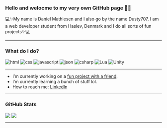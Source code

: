 
### Hello and welocme to my very own GitHub page 👋😄

💻✨My name is Daniel Mathiesen and I also go by the name Dusty707. I am a web developer student from Haslev, Denmark and I do all sorts of fun projects✨💻

---

### What do I do?

<p>
<img alt="html" src="https://img.shields.io/badge/-HTML-orange?logo=html5&logoColor=white&style=for-the-badge"/>
<img alt="css" src="https://img.shields.io/badge/-Css-blue?logo=html5&logoColor=white&style=for-the-badge"/>
<img alt="javascript" src="https://img.shields.io/badge/-JavaScript-yellow?logo=JavaScript&logoColor=white&style=for-the-badge"/>
<img alt="json" src="https://img.shields.io/badge/-JSON-yellowgreen?logo=JSON&logoColor=white&style=for-the-badge"/>
<img alt="csharp" src="https://img.shields.io/badge/-CSharp-purple?logo=cSharp&logoColor=white&style=for-the-badge"/>
<img alt="Lua" src="https://img.shields.io/badge/-Lua-darkblue?logo=lua&logoColor=white&style=for-the-badge"/>
<img alt="Unity" src="https://img.shields.io/badge/-Unity-grey?logo=unity&logoColor=white&style=for-the-badge"/>
</p>
 
---

- I’m currently working on a <a href="https://aldi-clicker.netlify.app/"/>fun project with a friend</a>.
- I’m currently learning a bunch of stuff lol.
- How to reach me: <a href="https://www.linkedin.com/in/daniel-mathiesen-aab9711b6/"/>LinkedIn</a>

---

### GitHub Stats


<img align="center" src="https://github-readme-stats.vercel.app/api?username=Daniel-Mathiesen&count_private=true&show_icons=true&theme=tokyonight&include_all_commits&custom_title=Dusty707's+GitHub+Stats"/>

<img align="center" src="https://github-readme-stats.vercel.app/api/top-langs/?username=Daniel-Mathiesen&count_private&langs_count=8&theme=tokyonight&layout=compact"/>

---


<!--
**Daniel-Mathiesen/Daniel-Mathiesen** is a ✨ _special_ ✨ repository because its `README.md` (this file) appears on your GitHub profile.

Here are some ideas to get you started:

- 🔭 I’m currently working on ...
- 🌱 I’m currently learning ...
- 👯 I’m looking to collaborate on ...
- 🤔 I’m looking for help with ...
- 💬 Ask me about ...
- 📫 How to reach me: ...
- 😄 Pronouns: ...
- ⚡ Fun fact: ...
-->

